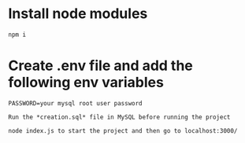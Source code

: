 # Install node modules

```
npm i
```

# Create .env file and add the following env variables

```
PASSWORD=your mysql root user password
```

```
Run the *creation.sql* file in MySQL before running the project
```

```
node index.js to start the project and then go to localhost:3000/
```
